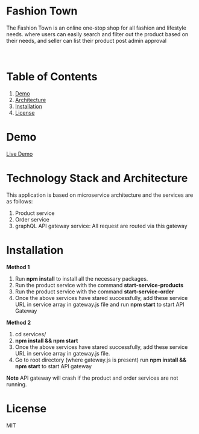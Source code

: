 # Fashion Town

The Fashion Town is an online one-stop shop for all fashion and lifestyle needs. where users can easily search and filter out the product based on their needs, and seller can list their product post admin approval

<br/>

# Table of Contents

1. [Demo](#demo)
2. [Architecture](#architecture)
3. [Installation](#installation)
5. [License](#license)

# Demo

[Live Demo](https://fashion-town.netlify.app/)

# Technology Stack and Architecture

This application is based on microservice architecture and the services are as follows:
1. Product service
2. Order service
3. graphQL API gateway service: All request are routed via this gateway 

# Installation

**Method 1**
1. Run **npm install** to install all the necessary packages. 
2. Run the product service with the command **start-service-products**
3. Run the product service with the command **start-service-order**
4. Once the above services have stared successfully, add these service URL in service array in gateway.js file and  run **npm start** to start API Gateway

**Method 2**
1. cd services/<service>
2. **npm install && npm start**
3. Once the above services have stared successfully, add these service URL in service array in gateway.js file.
4. Go to root directory (where gateway.js is present) run **npm install && npm start** to start API gateway
 
**Note** API gateway will crash if the product and order services are not running.

# License
  MIT